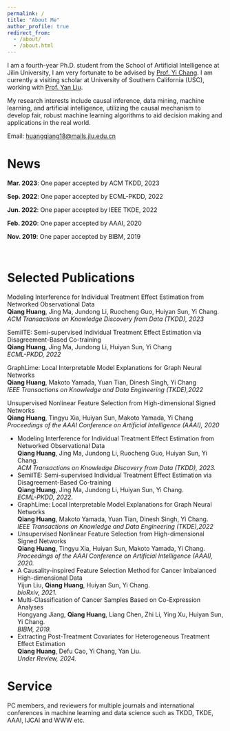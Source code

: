 ```yaml
---
permalink: /
title: "About Me"
author_profile: true
redirect_from: 
  - /about/
  - /about.html
---
```


I am a fourth-year Ph.D. student from the School of Artificial Intelligence at Jilin University, I am very fortunate to be advised by [Prof. Yi Chang](http://www.yichang-cs.com/). I am currently a visiting scholar at University of Southern California (USC), working with [Prof. Yan Liu](https://viterbi.usc.edu/directory/faculty/Liu/Yan).

My research interests include causal inference, data mining, machine learning, and artificial intelligence, utilizing the causal mechanism to develop fair, robust machine learning algorithms to aid decision making and applications in the real world.

Email: huangqiang18@mails.jlu.edu.cn

News
======
**Mar. 2023**: One paper accepted by ACM TKDD, 2023

**Sep. 2022**: One paper accepted by ECML-PKDD, 2022

**Jun. 2022**: One paper accepted by IEEE TKDE, 2022

**Feb. 2020**: One paper accepted by AAAI, 2020

**Nov. 2019**: One paper accepted by BIBM, 2019

<br />

Selected Publications
======
Modeling Interference for Individual Treatment Effect Estimation from Networked Observational Data<br />
**Qiang Huang**, Jing Ma, Jundong Li, Ruocheng Guo, Huiyan Sun, Yi Chang.<br />
<i>ACM Transactions on Knowledge Discovery from Data (TKDD), 2023</i><br />

SemiITE: Semi-supervised Individual Treatment Effect Estimation via Disagreement-Based Co-training<br />
**Qiang Huang**, Jing Ma, Jundong Li, Huiyan Sun, Yi Chang<br />
<i>ECML-PKDD, 2022</i><br />

GraphLime: Local Interpretable Model Explanations for Graph Neural Networks<br />
**Qiang Huang**, Makoto Yamada, Yuan Tian, Dinesh Singh, Yi Chang<br />
<i>IEEE Transactions on Knowledge and Data Engineering (TKDE),2022</i><br />

Unsupervised Nonlinear Feature Selection from High-dimensional Signed Networks<br />
**Qiang Huang**, Tingyu Xia, Huiyan Sun, Makoto Yamada, Yi Chang<br />
<i>Proceedings of the AAAI Conference on Artificial Intelligence (AAAI), 2020</i><br />

<ul>
<li>Modeling Interference for Individual Treatment Effect Estimation from Networked Observational Data<br />
<b>Qiang Huang</b>, Jing Ma, Jundong Li, Ruocheng Guo, Huiyan Sun, Yi Chang.<br />
<i>ACM Transactions on Knowledge Discovery from Data (TKDD), 2023.</i><br /></li> 

<li>SemiITE: Semi-supervised Individual Treatment Effect Estimation via Disagreement-Based Co-training<br />
<b>Qiang Huang</b>, Jing Ma, Jundong Li, Huiyan Sun, Yi Chang.<br />
<i>ECML-PKDD, 2022.</i><br /></li>

<li>GraphLime: Local Interpretable Model Explanations for Graph Neural Networks<br />
<b>Qiang Huang</b>, Makoto Yamada, Yuan Tian, Dinesh Singh, Yi Chang.<br />
<i>IEEE Transactions on Knowledge and Data Engineering (TKDE),2022</i><br /></li>

<li>Unsupervised Nonlinear Feature Selection from High-dimensional Signed Networks<br />
<b>Qiang Huang</b>, Tingyu Xia, Huiyan Sun, Makoto Yamada, Yi Chang.<br />		
<i>Proceedings of the AAAI Conference on Artificial Intelligence (AAAI), 2020.</i><br /></li>

<li>A Causality-inspired Feature Selection Method for Cancer Imbalanced High-dimensional Data<br />
Yijun Liu, <b>Qiang Huang</b>, Huiyan Sun, Yi Chang.<br />		
<i>bioRxiv, 2021.</i><br /></li>

<li>Multi-Classification of Cancer Samples Based on Co-Expression Analyses<br />
Hongyang Jiang, <b>Qiang Huang</b>, Liang Chen, Zhi Li, Ying Xu, Huiyan Sun, Yi Chang.<br />		
<i>BIBM, 2019.</i><br /></li>

<li>Extracting Post-Treatment Covariates for Heterogeneous Treatment Effect Estimation<br />
<b>Qiang Huang</b>, Defu Cao, Yi Chang, Yan Liu.<br />		
<i>Under Review, 2024.</i><br /></li>
</ul>


Service
======
PC members, and reviewers for multiple journals and international conferences in machine learning and data science such as TKDD, TKDE, AAAI, IJCAI and WWW etc.
